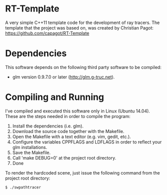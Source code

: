 # RT-Template

A very simple C++11 template code for the development of ray tracers.
The template that the project was based on, was created by Christian Pagot:
https://github.com/capagot/RT-Template

# Dependencies

This software depends on the following third party software to be compiled:

- glm version 0.9.7.0 or later (http://glm.g-truc.net).

# Compiling and Running

I've compiled and executed this software only in Linux (Ubuntu 14.04).
These are the steps needed in order to compile the program:

1. Install the dependencies (i.e. glm).
2. Download the source code together with the Makefile.
3. Open the Makefile with a text editor (e.g. vim, gedit, etc.).
4. Configure the variables CPPFLAGS and LDFLAGS in order to reflect your glm installations.
5. Save the Makefile.
6. Call 'make DEBUG=0' at the project root directory.
7. Done

To render the hardcoded scene, just issue the following command from the project root directory: 

    $ ./swpathtracer
